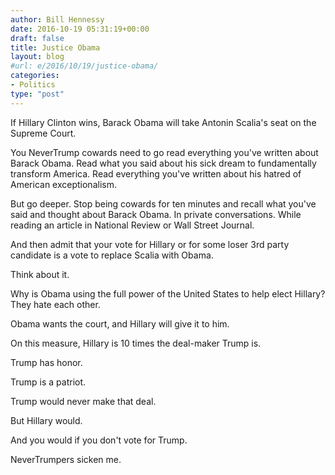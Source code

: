 ```yaml
---
author: Bill Hennessy
date: 2016-10-19 05:31:19+00:00
draft: false
title: Justice Obama
layout: blog
#url: e/2016/10/19/justice-obama/
categories:
- Politics
type: "post"
---
```


If Hillary Clinton wins, Barack Obama will take Antonin Scalia's seat on the Supreme Court.

You NeverTrump cowards need to go read everything you've written about Barack Obama. Read what you said about his sick dream to fundamentally transform America. Read everything you've written about his hatred of American exceptionalism.

But go deeper. Stop being cowards for ten minutes and recall what you've said and thought about Barack Obama. In private conversations. While reading an article in National Review or Wall Street Journal.

And then admit that your vote for Hillary or for some loser 3rd party candidate is a vote to replace Scalia with Obama.

Think about it.

Why is Obama using the full power of the United States to help elect Hillary? They hate each other.

Obama wants the court, and Hillary will give it to him.

On this measure, Hillary is 10 times the deal-maker Trump is.

Trump has honor.

Trump is a patriot.

Trump would never make that deal.

But Hillary would.

And you would if you don't vote for Trump.

NeverTrumpers sicken me.
